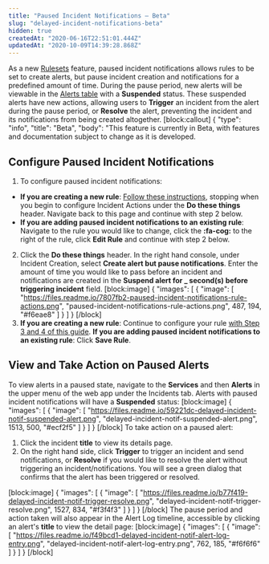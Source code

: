 ```yaml
---
title: "Paused Incident Notifications — Beta"
slug: "delayed-incident-notifications-beta"
hidden: true
createdAt: "2020-06-16T22:51:01.444Z"
updatedAt: "2020-10-09T14:39:28.868Z"
---
```

As a new [Rulesets](doc:rulesets) feature, paused incident notifications allows rules to be set to create alerts, but pause incident creation and notifications for a predefined amount of time. During the pause period, new alerts will be viewable in the [Alerts table](https://support.pagerduty.com/docs/alerts#alerts-table) with a **Suspended** status. These suspended alerts have new actions, allowing users to **Trigger** an incident from the alert during the pause period, or **Resolve** the alert, preventing the incident and its notifications from being created altogether.
[block:callout]
{
  "type": "info",
  "title": "Beta",
  "body": "This feature is currently in Beta, with features and documentation subject to change as it is developed.
</Callout>


## Configure Paused Incident Notifications

1. To configure paused incident notifications:
* **If you are creating a new rule**: [Follow these instructions](https://support.pagerduty.com/docs/rulesets#create-event-rules), stopping when you begin to configure Incident Actions under the **Do these things** header. Navigate back to this page and continue with step 2 below. 
* **If you are adding paused incident notifications to an existing rule**: Navigate to the rule you would like to change, click the **:fa-cog:** to the right of the rule, click **Edit Rule** and continue with step 2 below.
2. Click the **Do these things** header. In the right hand console, under Incident Creation, select **Create alert but pause notifications**. Enter the amount of time you would like to pass before an incident and notifications are created in the **Suspend alert for _ second(s) before triggering incident** field.
[block:image]
{
  "images": [
    {
      "image": [
        "https://files.readme.io/7807fb2-paused-incident-notifications-rule-actions.png",
        "paused-incident-notifications-rule-actions.png",
        487,
        194,
        "#f6eae8"
      ]
    }
  ]
}
[/block]
3. **If you are creating a new rule**: Continue to configure your rule [with Step 3 and 4 of this guide](https://support.pagerduty.com/docs/rulesets#step-3-at-these-times). **If you are adding paused incident notifications to an existing rule**: Click **Save Rule**.

## View and Take Action on Paused Alerts

To view alerts in a paused state, navigate to the **Services** and then **Alerts** in the upper menu of the web app under the Incidents tab. Alerts with paused incident notifications will have a **Suspended** status:
[block:image]
{
  "images": [
    {
      "image": [
        "https://files.readme.io/59221dc-delayed-incident-notif-suspended-alert.png",
        "delayed-incident-notif-suspended-alert.png",
        1513,
        500,
        "#ecf2f5"
      ]
    }
  ]
}
[/block]
To take action on a paused alert:

1. Click the incident **title** to view its details page.
2. On the right hand side, click **Trigger** to trigger an incident and send notifications, or **Resolve** if you would like to resolve the alert without triggering an incident/notifications. You will see a green dialog that confirms that the alert has been triggered or resolved.

[block:image]
{
  "images": [
    {
      "image": [
        "https://files.readme.io/b77f419-delayed-incident-notif-trigger-resolve.png",
        "delayed-incident-notif-trigger-resolve.png",
        1527,
        834,
        "#f3f4f3"
      ]
    }
  ]
}
[/block]
The pause period and action taken will also appear in the Alert Log timeline, accessible by clicking an alert's **title** to view the detail page:
[block:image]
{
  "images": [
    {
      "image": [
        "https://files.readme.io/f49bcd1-delayed-incident-notif-alert-log-entry.png",
        "delayed-incident-notif-alert-log-entry.png",
        762,
        185,
        "#f6f6f6"
      ]
    }
  ]
}
[/block]